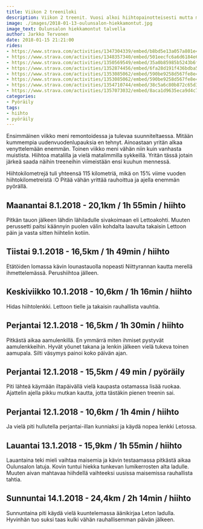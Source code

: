 ```yaml
---
title: Viikon 2 treeniloki
description: Viikon 2 treenit. Vuosi alkoi hiihtopainotteisesti mutta myös yksi pyöräilytreeniksi luokiteltava lenkki mahtui mukaan.
image: ./images/2018-01-13-oulunsalon-hiekkamontut.jpg
image_text: Oulunsalon hiekkamontut talvella
author: Jarkko Tervonen
date: 2018-01-15 21:21:00
rides:
- https://www.strava.com/activities/1347304339/embed/b8bd5e13a057a801e4f601bb3dac02a190d333e4
- https://www.strava.com/activities/1348357340/embed/501eecfc6a6d6184e63b4ea4ce4e6a26956f8a2a
- https://www.strava.com/activities/1350569549/embed/35a0b85985b5243b6f6b810e2b936f9c9c93784c
- https://www.strava.com/activities/1352874456/embed/6fa28d191f436bdba5b2c62d27c8b059fb816d4d
- https://www.strava.com/activities/1353085062/embed/590be9258d567fe8e44a04c448892658ed53743c
- https://www.strava.com/activities/1353085062/embed/590be9258d567fe8e44a04c448892658ed53743c
- https://www.strava.com/activities/1354710744/embed/38c5a6c80b872c65d3971edf93b87474c30ef897
- https://www.strava.com/activities/1357073032/embed/8aca1d9635eca9d4c76db3d1520cb782d0defc92
categories:
- Pyöräily
tags:
- hiihto
- pyöräily
---
```

Ensimmäinen viikko meni remontoidessa ja tulevaa suunniteltaessa. Mitään kummempia uudenvuodenlupauksia en tehnyt. Ainoastaan yritän alkaa venyttelemään enemmän. Toinen viikko meni vähän niin kuin vanhasta muistista. Hiihtoa matalilla ja vielä matalimmilla sykkeillä. Yritän tässä jotain järkeä saada näihin treeneihin viimeistään ensi kuuhun mennessä.

Hiihtokilometrejä tuli yhteensä 115 kilometriä, mikä on 15% viime vuoden hiihtokilometreistä :O Pitää vähän yrittää rauhoittua ja ajella enemmän pyörällä.

## Maanantai 8.1.2018 - 20,1km / 1h 55min / hiihto

Pitkän tauon jälkeen lähdin lähiladulle sivakoimaan eli Lettoakohti. Muuten perussetti paitsi käännyin puolen välin kohdalta laavulta takaisin Lettoon päin ja vasta sitten hiihtelin kotiin.

## Tiistai 9.1.2018 - 16,5km / 1h 49min / hiihto

Etätöiden lomassa kävin lounastauolla nopeasti Niittyrannan kautta merellä ihmettelemässä. Perushiihtoa jälleen.

## Keskiviikko 10.1.2018 - 10,6km / 1h 16min / hiihto

Hidas hiihtolenkki. Lettoon tielle ja takaisin rauhallista vauhtia.

## Perjantai 12.1.2018 - 16,5km / 1h 30min / hiihto

Pitkästä aikaa aamulenkillä. En ymmärrä miten ihmiset pystyvät aamulenkkeihin. Hyvät yöunet takana ja lenkin jälkeen vielä tukeva toinen aamupala. Silti väsymys painoi koko päivän ajan.

## Perjantai 12.1.2018 - 15,5km / 49 min / pyöräily

Piti lähteä käymään iltapäivällä vielä kaupasta ostamassa lisää ruokaa. Ajattelin ajella pikku mutkan kautta, jotta tästäkin pienen treenin sai.

## Perjantai 12.1.2018 - 10,6km / 1h 4min / hiihto

Ja vielä piti hullutella perjantai-illan kunniaksi ja käydä nopea lenkki Letossa.

## Lauantai 13.1.2018 - 15,9km / 1h 55min / hiihto

Lauantaina teki mieli vaihtaa maisemia ja kävin testaamassa pitkästä aikaa Oulunsalon latuja. Kovin tuntui hiekka tunkevan lumikerrosten alta ladulle. Muuten aivan mahtavaa hiihdellä vaihteeksi uusissa maisemissa rauhallista tahtia.

## Sunnuntai 14.1.2018 - 24,4km / 2h 14min / hiihto

Sunnuntaina piti käydä vielä kuuntelemassa äänikirjaa Leton ladulla. Hyvinhän tuo suksi taas kulki vähän rauhallisemman päivän jälkeen.
